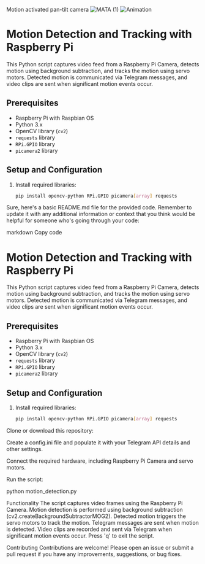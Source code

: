 
Motion activated pan-tilt camera
![MATA (1)](https://github.com/ZGMFX20AR/MATA/assets/55775578/3451b27d-c313-40b3-932b-ff4b3bfab8ad)
![Animation](https://github.com/ZGMFX20AR/MATA/assets/55775578/99e8ee7a-7cbb-49ea-a39c-e1d0c85167f3)
# Motion Detection and Tracking with Raspberry Pi

This Python script captures video feed from a Raspberry Pi Camera, detects motion using background subtraction, and tracks the motion using servo motors. Detected motion is communicated via Telegram messages, and video clips are sent when significant motion events occur.

## Prerequisites

- Raspberry Pi with Raspbian OS
- Python 3.x
- OpenCV library (`cv2`)
- `requests` library
- `RPi.GPIO` library
- `picamera2` library

## Setup and Configuration

1. Install required libraries:
   ```bash
   pip install opencv-python RPi.GPIO picamera[array] requests

Sure, here's a basic README.md file for the provided code. Remember to update it with any additional information or context that you think would be helpful for someone who's going through your code:

markdown
Copy code
# Motion Detection and Tracking with Raspberry Pi

This Python script captures video feed from a Raspberry Pi Camera, detects motion using background subtraction, and tracks the motion using servo motors. Detected motion is communicated via Telegram messages, and video clips are sent when significant motion events occur.

## Prerequisites

- Raspberry Pi with Raspbian OS
- Python 3.x
- OpenCV library (`cv2`)
- `requests` library
- `RPi.GPIO` library
- `picamera2` library

## Setup and Configuration

1. Install required libraries:
   ```bash
   pip install opencv-python RPi.GPIO picamera[array] requests
Clone or download this repository:

Create a config.ini file and populate it with your Telegram API details and other settings.

Connect the required hardware, including Raspberry Pi Camera and servo motors.

Run the script:

python motion_detection.py


Functionality
The script captures video frames using the Raspberry Pi Camera.
Motion detection is performed using background subtraction (cv2.createBackgroundSubtractorMOG2).
Detected motion triggers the servo motors to track the motion.
Telegram messages are sent when motion is detected.
Video clips are recorded and sent via Telegram when significant motion events occur.
Press 'q' to exit the script.


Contributing
Contributions are welcome! Please open an issue or submit a pull request if you have any improvements, suggestions, or bug fixes.
